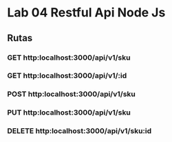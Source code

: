 # Lab 04 Restful Api Node Js

## Rutas

### GET http:localhost:3000/api/v1/sku
### GET http:localhost:3000/api/v1/:id
### POST http:localhost:3000/api/v1/sku
### PUT http:localhost:3000/api/v1/sku
### DELETE http:localhost:3000/api/v1/sku:id
